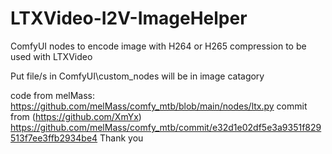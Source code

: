 # LTXVideo-I2V-ImageHelper

ComfyUI nodes to encode image with H264 or H265 compression to be used with LTXVideo

Put file/s in ComfyUI\custom_nodes
will be in image catagory

code from melMass: https://github.com/melMass/comfy_mtb/blob/main/nodes/ltx.py
commit from (https://github.com/XmYx) https://github.com/melMass/comfy_mtb/commit/e32d1e02df5e3a9351f829513f7ee3ffb2934be4
Thank you
